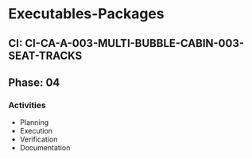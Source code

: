 # Executables-Packages

## CI: CI-CA-A-003-MULTI-BUBBLE-CABIN-003-SEAT-TRACKS
## Phase: 04

### Activities
- Planning
- Execution
- Verification
- Documentation
